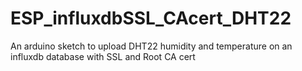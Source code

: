 # ESP_influxdbSSL_CAcert_DHT22
An arduino sketch to upload DHT22 humidity and temperature on an influxdb database with SSL and Root CA cert
